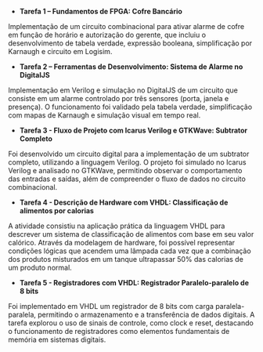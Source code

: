 - **Tarefa 1 – Fundamentos de FPGA: Cofre Bancário**
  
Implementação de um circuito combinacional para ativar alarme de cofre em função de horário e
autorização do gerente, que incluiu o desenvolvimento de tabela verdade, expressão booleana,
simplificação por Karnaugh e circuito em Logisim.

- **Tarefa 2 – Ferramentas de Desenvolvimento: Sistema de Alarme no DigitalJS**
  
Implementação em Verilog e simulação no DigitalJS de um circuito que consiste em um alarme
controlado por três sensores (porta, janela e presença). O funcionamento foi validado pela tabela
verdade, simplificação com mapas de Karnaugh e simulação visual em tempo real.

- **Tarefa 3 - Fluxo de Projeto com Icarus Verilog e GTKWave: Subtrator Completo**

Foi desenvolvido um circuito digital para a implementação de um subtrator completo, utilizando a 
linguagem Verilog. O projeto foi simulado no Icarus Verilog e analisado no GTKWave, permitindo 
observar o comportamento das entradas e saídas, além de compreender o fluxo de dados no circuito combinacional.

- **Tarefa 4 - Descrição de Hardware com VHDL: Classificação de alimentos por calorias**

A atividade consistiu na aplicação prática da linguagem VHDL para descrever um sistema de 
classificação de alimentos com base em seu valor calórico. Através da modelagem de hardware, 
foi possível representar condições lógicas que acendem uma lâmpada cada vez que a combinação 
dos produtos misturados em um tanque ultrapassar 50% das calorias de um produto normal.

- **Tarefa 5 - Registradores com VHDL: Registrador Paralelo-paralelo de 8 bits**

Foi implementado em VHDL um registrador de 8 bits com carga paralela-paralela, permitindo o 
armazenamento e a transferência de dados digitais. A tarefa explorou o uso de sinais de controle, 
como clock e reset, destacando o funcionamento de registradores como elementos 
fundamentais de memória em sistemas digitais.
